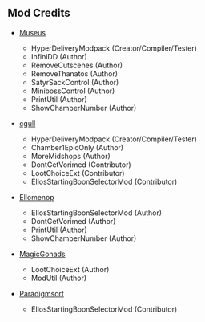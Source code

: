 

## Mod Credits

- [Museus](https://github.com/Museus)
  - HyperDeliveryModpack (Creator/Compiler/Tester)
  - InfiniDD (Author)
  - RemoveCutscenes (Author)
  - RemoveThanatos (Author)
  - SatyrSackControl (Author)
  - MinibossControl (Author)
  - PrintUtil (Author)
  - ShowChamberNumber (Author)

- [cgull](https://github.com/cgu11)
  - HyperDeliveryModpack (Creator/Compiler/Tester)
  - Chamber1EpicOnly (Author)
  - MoreMidshops (Author)
  - DontGetVorimed (Contributor)
  - LootChoiceExt (Contributor)
  - EllosStartingBoonSelectorMod (Contributor)

- [Ellomenop](https://github.com/ellomenop)
  - EllosStartingBoonSelectorMod (Author)
  - DontGetVorimed (Author)
  - PrintUtil (Author)
  - ShowChamberNumber (Author)

- [MagicGonads](https://github.com/MagicGonads)
  - LootChoiceExt (Author)
  - ModUtil (Author)

- [Paradigmsort](https://github.com/parasHadesMods)
  - EllosStartingBoonSelectorMod (Contributor)
